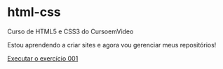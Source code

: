 # html-css
 Curso de HTML5 e CSS3 do CursoemVideo

 Estou aprendendo a criar sites e agora vou gerenciar meus repositórios!

 <a href='https://alexandre4am.github.io/html-css/exercicios/ex001/index.html'>Executar o exercício 001</a>
